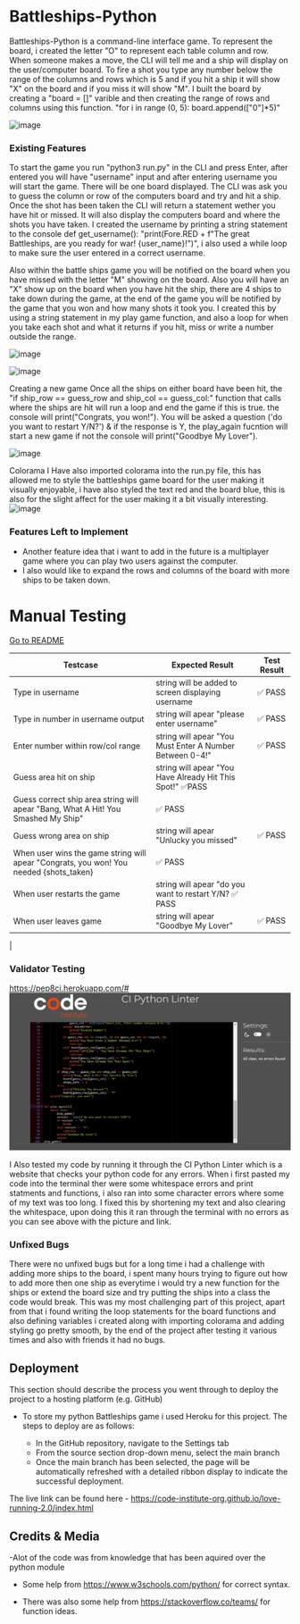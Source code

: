 # Battleships-Python
Battleships-Python is a command-line interface game. To represent the board, i created the letter "O" to represent each table column and row. When someone makes a move, the CLI will tell me and a ship will display on the user/computer board. To fire a shot you type any number below the range of the columns and rows which is 5 and if you hit a ship it will show "X" on the board and if you miss it will show "M". I built the board by creating  a "board = []" varible and then creating the range of rows and columns using this function. "for i in range (0, 5): board.append(["0"]*5)"


![image](https://github.com/user-attachments/assets/228b7e10-2e04-40a1-8e40-ae2c958e18ac)

### Existing Features

To start the game you run "python3 run.py" in the CLI and press Enter, after entered you will have "username" input and after entering username you will start the game. There will be one board displayed. The CLI was ask you to guess the column or row of the computers board and try and hit a ship. Once the shot has been taken the CLI will return a statement wether you have hit or missed. It will also display the computers board and where the shots you have taken. I created the username by printing a string statement to the console def get_username(): "print(Fore.RED + f"The great Battleships, are you ready for war! {user_name}!")", i also used a while loop to make sure the user entered in a correct username.

Also within the battle ships game you will be notified on the board when you have missed with the letter "M" showing on the board.
Also you will have an "X" show up on the board when you have hit the ship, there are 4 ships to take down during the game, at the end of the game you will be notified by the game that you won and how many shots it took you. I created this by using a string statement in my play game function, and also a loop for when you take each shot and what it returns if you hit, miss or write a number outside the range.

![image](https://github.com/user-attachments/assets/934f4500-4a41-43ed-b5c3-383bd036f2d5)


![image](https://github.com/user-attachments/assets/13ce1272-e19b-4489-b638-a5e46fb5b93c)

Creating a new game
Once all the ships on either board have been hit, the  "if ship_row == guess_row and ship_col == guess_col:" function that calls where the ships are hit will run a loop and end the game if this is true. the console will print("Congrats, you won!"). You will be asked a question ('do you want to restart Y/N?') & if the response is Y, the play_again fucntion will start a new game if not the console will print("Goodbye My Lover").

![image](https://github.com/user-attachments/assets/b52e9bec-13bb-4b71-8853-d81adf054ee5)

Colorama
I Have also imported colorama into the run.py file, this has allowed me to style the battleships game board for the user making it visually enjoyable, i have also styled the text red and the board blue, this is also for the slight affect for the user making it a bit visually interesting.
![image](https://github.com/user-attachments/assets/efb7a5f2-2e47-433d-a36e-9dc9c1dba939)


### Features Left to Implement

- Another feature idea that i want to add in the future is a multiplayer game where you can play two users against the computer.
- I also would like to expand the rows and columns of the board with more ships to be taken down.

# Manual Testing

[Go to README](README.md)

| Testcase                          | Expected Result                                                       | Test Result |
|-----------------------------------|-----------------------------------------------------------------------|-------------|
| Type in username                  | string will be added to screen displaying username                    | ✅ PASS          |
| Type in number in username output | string will apear "please enter username"                             | ✅ PASS          |
| Enter number within row/col range | string will apear "You Must Enter A Number Between 0-4!"              | ✅ PASS          |
| Guess area hit on ship            | string will apear "You Have Already Hit This Spot!"                     ✅PASS          |
| Guess correct ship area             string will apear  "Bang, What A Hit! You Smashed My Ship"            | ✅ PASS          |
| Guess wrong area on ship          | string will apear "Unlucky you missed"                                | ✅ PASS          |
| When user wins the game               string will apear "Congrats, you won! You needed {shots_taken}      | ✅ PASS          |
| When user restarts the game       | string will apear "do you want to restart Y/N?                          ✅ PASS   
| When user leaves game             | string will apear "Goodbye My Lover"                                  | ✅ PASS          |
|                                                                                  

### Validator Testing 
https://pep8ci.herokuapp.com/#
![](<Screenshot 2024-09-13 205617.png>)

I Also tested my code by running it through the CI Python Linter which is a website that checks your python code for any errors. When i first pasted my code into the terminal ther were some whitespace errors and print statments and functions, i also ran into some character errors where some of my text was too long. I fixed this by shortening my text and also clearing the whitespace, upon doing this it ran through the terminal with no errors as you can see above with the picture and link.

### Unfixed Bugs
There were no unfixed bugs but for a long time i had a challenge with adding more ships to the board, i spent many hours trying to figure out how to add more then one ship as everytime i would try a new function for the ships or extend the board size and try putting the ships into a class the code would break. This was my most challenging part of this project, apart from that i found writing the loop statements for the board functions and also defining variables i created along with importing colorama and adding styling go pretty smooth, by the end of the project after testing it various times and also with friends it had no bugs.

## Deployment

This section should describe the process you went through to deploy the project to a hosting platform (e.g. GitHub) 

- To store my python Battleships game i used Heroku for this project. The steps to deploy are as follows: 

  - In the GitHub repository, navigate to the Settings tab 
  - From the source section drop-down menu, select the main branch
  - Once the main branch has been selected, the page will be automatically refreshed with a detailed ribbon display to indicate the successful deployment. 

The live link can be found here - https://code-institute-org.github.io/love-running-2.0/index.html 


## Credits & Media

-Alot of the code was from knowledge that has been aquired over the python module

- Some help from https://www.w3schools.com/python/ for correct syntax.

- There was also some help from https://stackoverflow.co/teams/ for function ideas.